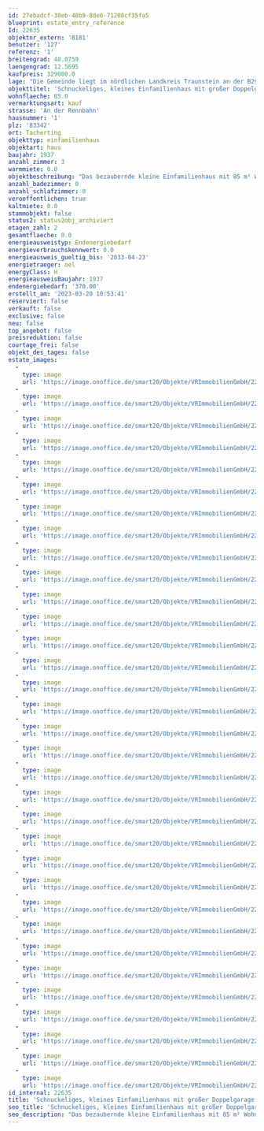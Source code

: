 ```yaml
---
id: 27ebadcf-38eb-48b9-8de6-71208cf35fa5
blueprint: estate_entry_reference
Id: 22635
objektnr_extern: '8181'
benutzer: '127'
referenz: '1'
breitengrad: 48.0759
laengengrad: 12.5695
kaufpreis: 329000.0
lage: "Die Gemeinde liegt im nördlichen Landkreis Traunstein an der B299, etwa 85 km östlich der Landeshauptstadt München. Gute 60 km südöstlich befindet sich das österreichische Salzburg. Zur Kreisstadt Traunstein sind es 28 km. Der Osten des Gemeindegebietes wird von der Alz durchflossen, dem einzigen Abfluss des Chiemsees, welcher sich selbst etwa 20 km entfernt befindet. \r\n\r\nUnmittelbar an der Bahnlinie Traunstein-Mühldorf gelegen, sind von Tacherting aus die Landeshauptstadt München oder die Mozartstadt Salzburg mit ihren vielfältigen kulturellen Angeboten auch mit öffentlichen Verkehrsmitteln nur etwas mehr als 1 Stunde entfernt."
objekttitel: 'Schnuckeliges, kleines Einfamilienhaus mit großer Doppelgarage'
wohnflaeche: 85.0
vermarktungsart: kauf
strasse: 'An der Rennbahn'
hausnummer: '1'
plz: '83342'
ort: Tacherting
objekttyp: einfamilienhaus
objektart: haus
baujahr: 1937
anzahl_zimmer: 3
warmmiete: 0.0
objektbeschreibung: "Das bezaubernde kleine Einfamilienhaus mit 85 m² Wohnfläche und sonnigem Garten befindet sich in einer ruhigen Lage in Tacherting.\r\n\r\nIm Erdgeschoss erwarten Sie eine Wohnküche mit Essplatz, ein großzügiges Wohnzimmer, die Diele und ein kleines Bad.\r\nIm Obergeschoss gibt es ein Schlafzimmer, ein Kinderzimmer und ein weiteres Bad. \r\n\r\nDas Haus ist teilunterkellert, hier befindet sich ein Vorratskeller.\r\nZum Haus gehören auch ein Nebengebäude mit toller Doppelgarage und einer praktischen kleinen Werkstatt, außerdem befindet sich auf dem Grundstück ein wunderschönes, ca. 100 Jahre altes kleines Gartenhäuschen.\r\n\r\nDas Haus wird aktuell über Ölöfen mit einer zentralen Ölversorgung beheizt. Hier müsste noch eine neue Heizung eingebaut werden. Ansonsten wurde das Haus immer wieder renoviert und saniert und ist in einem sehr ordentlichen Zustand.\r\n\r\nBitte haben Sie Verständnis, dass nur Anfragen mit vollständiger Adresse, Telefonnummer und E-Mailadresse bearbeitet werden können. \r\n\r\nDas Objekt wird für den Käufer provisionspflichtig direkt vom Verkäufer exklusiv über uns angeboten. Die Vermittlungsprovision beträgt 3,57 % inkl. der gesetzlichen Mehrwertsteuer aus dem Kaufpreis.\r\n\r\nAlle weiteren Kosten des Kaufs, wie die vergleichsweise noch niedrige Grunderwerbssteuer (3,5%) und Notar- und Gerichtskosten (etwa 1,5%) sind ebenfalls vom Käufer zu bezahlen."
anzahl_badezimmer: 0
anzahl_schlafzimmer: 0
veroeffentlichen: true
kaltmiete: 0.0
stammobjekt: false
status2: status2obj_archiviert
etagen_zahl: 2
gesamtflaeche: 0.0
energieausweistyp: Endenergiebedarf
energieverbrauchskennwert: 0.0
energieausweis_gueltig_bis: '2033-04-23'
energietraeger: oel
energyClass: H
energieausweisBaujahr: 1937
endenergiebedarf: '370.00'
erstellt_am: '2023-03-20 10:53:41'
reserviert: false
verkauft: false
exclusive: false
neu: false
top_angebot: false
preisreduktion: false
courtage_frei: false
objekt_des_tages: false
estate_images:
  -
    type: image
    url: 'https://image.onoffice.de/smart20/Objekte/VRImmobilienGmbH/22635/f86ffe23-023c-4542-9bc2-8e032f664833.jpg'
  -
    type: image
    url: 'https://image.onoffice.de/smart20/Objekte/VRImmobilienGmbH/22635/cfbd905c-e5bf-425c-b914-9577a31ed0c6.jpg'
  -
    type: image
    url: 'https://image.onoffice.de/smart20/Objekte/VRImmobilienGmbH/22635/b4b64998-474b-47a0-bbef-5c624bff850a.jpg'
  -
    type: image
    url: 'https://image.onoffice.de/smart20/Objekte/VRImmobilienGmbH/22635/320440ea-7666-4887-9f6b-d0755da951fa.jpg'
  -
    type: image
    url: 'https://image.onoffice.de/smart20/Objekte/VRImmobilienGmbH/22635/4c1f3d88-55db-42d3-946b-dadddb5a334b.jpg'
  -
    type: image
    url: 'https://image.onoffice.de/smart20/Objekte/VRImmobilienGmbH/22635/bab9f714-8f75-4486-8fd8-40726276d955.jpg'
  -
    type: image
    url: 'https://image.onoffice.de/smart20/Objekte/VRImmobilienGmbH/22635/0f72a2bf-14cb-404a-bfc2-8fb2b5f98de9.jpg'
  -
    type: image
    url: 'https://image.onoffice.de/smart20/Objekte/VRImmobilienGmbH/22635/e1ecff3f-7f9d-4484-8f88-e5363d932eca.jpg'
  -
    type: image
    url: 'https://image.onoffice.de/smart20/Objekte/VRImmobilienGmbH/22635/82f3923f-f31a-47db-acb8-1747716acc03.jpg'
  -
    type: image
    url: 'https://image.onoffice.de/smart20/Objekte/VRImmobilienGmbH/22635/dc54282d-1213-4151-95da-6ce27c858c45.jpg'
  -
    type: image
    url: 'https://image.onoffice.de/smart20/Objekte/VRImmobilienGmbH/22635/3f7d8029-75d7-42e0-94b2-689b89754929.jpg'
  -
    type: image
    url: 'https://image.onoffice.de/smart20/Objekte/VRImmobilienGmbH/22635/c27ac378-44e2-497c-899b-cf5221aa1aa5.jpg'
  -
    type: image
    url: 'https://image.onoffice.de/smart20/Objekte/VRImmobilienGmbH/22635/52134e05-d055-4cb8-8b65-e2e7aa4ca0eb.jpg'
  -
    type: image
    url: 'https://image.onoffice.de/smart20/Objekte/VRImmobilienGmbH/22635/d6bce2fc-49b2-4dfb-b06d-5877f07305e7.jpg'
  -
    type: image
    url: 'https://image.onoffice.de/smart20/Objekte/VRImmobilienGmbH/22635/9f7fb69c-a9b9-42d6-95d2-e8c70714ed08.jpg'
  -
    type: image
    url: 'https://image.onoffice.de/smart20/Objekte/VRImmobilienGmbH/22635/fb10639e-21fb-4567-b410-f71d585c4721.jpg'
  -
    type: image
    url: 'https://image.onoffice.de/smart20/Objekte/VRImmobilienGmbH/22635/7d10de11-2fef-4c53-ae3b-5a049227dedf.jpg'
  -
    type: image
    url: 'https://image.onoffice.de/smart20/Objekte/VRImmobilienGmbH/22635/3d41fa0b-1227-4307-a1ae-1ad1a0df1253.jpg'
  -
    type: image
    url: 'https://image.onoffice.de/smart20/Objekte/VRImmobilienGmbH/22635/6919ad47-0b10-4232-ae05-abcea33ba13e.jpg'
  -
    type: image
    url: 'https://image.onoffice.de/smart20/Objekte/VRImmobilienGmbH/22635/19136592-b0b7-4647-9411-41caf1a02ed8.jpg'
  -
    type: image
    url: 'https://image.onoffice.de/smart20/Objekte/VRImmobilienGmbH/22635/3b552557-ea8e-4966-8fdd-5d13fa5618c2.jpg'
  -
    type: image
    url: 'https://image.onoffice.de/smart20/Objekte/VRImmobilienGmbH/22635/fdefce69-4cc6-493e-9ff9-a46d59a5d843.jpg'
  -
    type: image
    url: 'https://image.onoffice.de/smart20/Objekte/VRImmobilienGmbH/22635/f9e1623b-ea11-45de-8b22-c34ad9593c7b.jpg'
  -
    type: image
    url: 'https://image.onoffice.de/smart20/Objekte/VRImmobilienGmbH/22635/7adcc8f3-c6c2-4640-95e1-ac4781759b3a.jpg'
  -
    type: image
    url: 'https://image.onoffice.de/smart20/Objekte/VRImmobilienGmbH/22635/988579ac-b411-4838-9e54-8d84025d55d5.jpg'
  -
    type: image
    url: 'https://image.onoffice.de/smart20/Objekte/VRImmobilienGmbH/22635/11c11ca5-ea51-4f47-a8c4-24932ec2c1a9.jpg'
  -
    type: image
    url: 'https://image.onoffice.de/smart20/Objekte/VRImmobilienGmbH/22635/e974f47b-cc2f-4127-987b-ebb1ffe7f715.jpg'
  -
    type: image
    url: 'https://image.onoffice.de/smart20/Objekte/VRImmobilienGmbH/22635/ba6da450-9245-4135-a6a7-d5b03e3903b2.jpg'
  -
    type: image
    url: 'https://image.onoffice.de/smart20/Objekte/VRImmobilienGmbH/22635/26c5d7ad-d398-4e40-9ef0-3f55fb2de390.jpg'
  -
    type: image
    url: 'https://image.onoffice.de/smart20/Objekte/VRImmobilienGmbH/22635/96aaa82c-6a68-4dcf-9737-9486a0ce907e.jpg'
  -
    type: image
    url: 'https://image.onoffice.de/smart20/Objekte/VRImmobilienGmbH/22635/2219f155-5567-47d1-8abc-c0ade63e381a.jpg'
  -
    type: image
    url: 'https://image.onoffice.de/smart20/Objekte/VRImmobilienGmbH/22635/d0ecbce9-ce23-4c08-a4c3-d1de3641e7b2.jpg'
  -
    type: image
    url: 'https://image.onoffice.de/smart20/Objekte/VRImmobilienGmbH/22635/212c935b-f0be-4b60-84fe-c406d77a7878.jpg'
id_internal: 22635
title: 'Schnuckeliges, kleines Einfamilienhaus mit großer Doppelgarage'
seo_title: 'Schnuckeliges, kleines Einfamilienhaus mit großer Doppelgarage'
seo_description: "Das bezaubernde kleine Einfamilienhaus mit 85 m² Wohnfläche und sonnigem Garten befindet sich in einer ruhigen Lage in Tacherting.\r\n\r\nIm Erdgeschoss erwarten "
---
```

